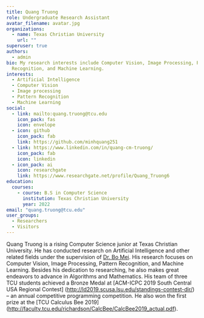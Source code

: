 ```yaml
---
title: Quang Truong
role: Undergraduate Research Assistant
avatar_filename: avatar.jpg
organizations:
  - name: Texas Christian University
    url: ""
superuser: true
authors:
  - admin
bio: My research interests include Computer Vision, Image Processing, Pattern
  Recognition, and Machine Learning.
interests:
  - Artificial Intelligence
  - Computer Vision
  - Image processing
  - Pattern Recognition
  - Machine Learning
social:
  - link: mailto:quang.truong@tcu.edu
    icon_pack: fas
    icon: envelope
  - icon: github
    icon_pack: fab
    link: https://github.com/minhquang251
  - link: https://www.linkedin.com/in/quang-cm-truong/
    icon_pack: fab
    icon: linkedin
  - icon_pack: ai
    icon: researchgate
    link: https://www.researchgate.net/profile/Quang_Truong6
education:
  courses:
    - course: B.S in Computer Science
      institution: Texas Christian University
      year: 2022
email: "quang.truong@tcu.edu"
user_groups:
  - Researchers
  - Visitors
---
```

Quang Truong is a rising Computer Science junior at Texas Christian University. He has conducted
research on Artificial Intelligence and other related fields under the supervision of [Dr. Bo Mei](http://personal.tcu.edu/bmei/). His
research focuses on Computer Vision, Image Processing, Pattern Recognition, and Machine Learning.
Besides his dedication to researching, he also makes great endeavors to advance in Algorithms and
Mathematics. His team of three TCU students achieved a Bronze Medal at [ACM-ICPC 2019 South
Central USA Regional Contest] (http://ld2019.scusa.lsu.edu/standings-contest-dir/) – an annual competitive programming competition. He also won the
first prize at the [TCU Calculus Bee 2019] (http://faculty.tcu.edu/richardson/CalcBee/CalcBee2019_actual.pdf).
